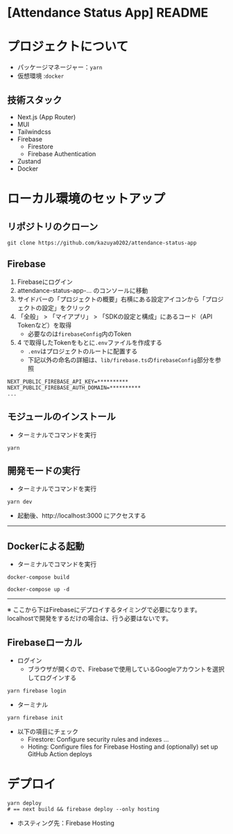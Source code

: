 # [Attendance Status App] README

# プロジェクトについて

- パッケージマネージャー：`yarn`
- 仮想環境             :`docker`

## 技術スタック

- Next.js (App Router)
- MUI
- Tailwindcss
- Firebase
   - Firestore
   - Firebase Authentication
- Zustand
- Docker

# ローカル環境のセットアップ

## リポジトリのクローン

```shell
git clone https://github.com/kazuya0202/attendance-status-app
```

## Firebase

1. Firebaseにログイン
2. attendance-status-app-… のコンソールに移動
3. サイドバーの「プロジェクトの概要」右横にある設定アイコンから「プロジェクトの設定」をクリック
4. 「全般」 > 「マイアプリ」 > 「SDKの設定と構成」にあるコード（API Tokenなど）を取得
   - 必要なのは`firebaseConfig`内のToken
1. 4 で取得したTokenをもとに`.env`ファイルを作成する
   - `.env`はプロジェクトのルートに配置する
   - 下記以外の命名の詳細は、`lib/firebase.ts`の`firebaseConfig`部分を参照

```plaintext
NEXT_PUBLIC_FIREBASE_API_KEY=**********
NEXT_PUBLIC_FIREBASE_AUTH_DOMAIN=**********
...
```

##



## モジュールのインストール

- ターミナルでコマンドを実行

```other
yarn
```

## 開発モードの実行

- ターミナルでコマンドを実行

```shell
yarn dev
```

- 起動後、http://localhost:3000 にアクセスする

---

## Dockerによる起動

- ターミナルでコマンドを実行

```other
docker-compose build
```

```other
docker-compose up -d
```
---


※ ここから下はFirebaseにデプロイするタイミングで必要になります。localhostで開発をするだけの場合は、行う必要はないです。

## Firebaseローカル

- ログイン
   - ブラウザが開くので、Firebaseで使用しているGoogleアカウントを選択してログインする

```other
yarn firebase login
```

- ターミナル

```other
yarn firebase init
```

- 以下の項目にチェック
   - Firestore: Configure security rules and indexes …
   - Hoting: Configure files for Firebase Hosting and (optionally) set up GitHub Action deploys

# デプロイ

```shell
yarn deploy
# == next build && firebase deploy --only hosting
```

- ホスティング先：Firebase Hosting
